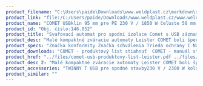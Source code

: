 ```yaml
---
product_filename: "C:\Users\paide\Downloads\www.weldplast.cz\markdown\svarovaci-automat-pro-spodni-izolace-comet-s-usb-zaznamovym-zarizenim.md"
product_link: "file:/C:/Users/paide/Downloads/www.weldplast.cz/www.weldplast.cz/sk/svarovaci-automat-pro-spodni-izolace-comet-s-usb-zaznamovym-zarizenim"
product_name: "COMET USBklin 95 mm pre PE 230 V / 1850 W čeľuste 50 mm oceľovej ostré so skúšobn"
product_id: "Obj. číslo:146.052"
product_title: "Svařovací automat pro spodní izolace Comet s USB záznamovým zařízením | Weldplast"
product_desc: "Malé kompaktné zváracie automaty Leister COMET boli špeciálne navrhnuté pre náročné zváranie na skládkach v baniach alebo v tuneloch. Ľahký a kompaktný Jednoduchá a pohodlná obsluha Elektronická kontrola teploty a pohonu Digitálne zobrazenie teploty a rýchlosti Digitálne zobrazenie prítlaku Kompletný záznam všetkých príslušných parametrov zvárania Jednoduchý prenos údajov USB pamäť navrhnutá pre použitie na stavbách"
product_specs: "Značka konformity Značka schválenia Trieda ochrany I NapätieV~230 PríkonW1850 FrekvenciaHz50 / 60 Max. teplota°C420 Rýchlosťm/min08 - 32 Zváracie tlakN100 - 1000 Rozmerymm295 x 250 x 245 Hmotnosťkg75 (s kabelem 3 m) Hrúbka materiálumm05 - 3 USB pamäťAno Šírka zvarumm2 x 15 (se zkušebním kanálkem)"
product_downloads: "COMET - produktový list stiahnuť  COMET - manuál stiahnuť"
product_href: "../files/comet-usb-produktovy-list-leister.pdf ../files/comet-usb-produktovy-list-leister.pdf ../files/comet-manual-cz.pdf ../files/comet-manual-cz.pdf"
product_desc_2: "Malé kompaktné zváracie automaty Leister COMET boli špeciálne navrhnuté pre náročné zváranie na skládkach v baniach alebo v tuneloch. Ľahký a kompaktný Jednoduchá a pohodlná obsluha Elektronická kontrola teploty a pohonu Digitálne zobrazenie teploty a rýchlosti Digitálne zobrazenie prítlaku Kompletný záznam všetkých príslušných parametrov zvárania Jednoduchý prenos údajov USB pamäť navrhnutá pre použitie na stavbách"
product_accessories: "TWINNY T USB pre spodné stavby230 V / 2300 W kola 50 mm vrúbkované skúšobný kanálik dlhý klin výstupCOMET USBklin 70 mm pre PE 230 V / 1500 W kola 50 mm vrúbkované so skúšobným kanálCOMET USBklín 50 mm pre PE 230 V / 1200 W kola 50 mm oceľová špicatá so skúšobnýTWINNY S pre spodné stavby6m/min 230 V / 2900 W kolieska 50 mm vrúbkované skúšobný kanálik krátkyTWINNY S pre tunelyprevod 256:1 230 V / 2900 W kola 50 mm vrúbkované so skúš.kanálikom dlhTWINNY S pre spodné stavbyprevod 256:1 230 V / 2900 W kolieska 50 mm vrúbkované skúšobný kanálikTWINNY S pre spodné stavbyprevod 144:1 230 V / 2900 W kolieska 50 mm vrúbkované skúšobný kanálikTWINNY T pre spodné stavby230 V / 2300 W kolesa 50 mm oceľová špicatá bez skúšobného kanálika dlhýTWINNY T pre tunely230 V / 2300 W kolesa 50 mm oceľová špicatá so skúšobným kanálikom krátkTWINNY T pre spodné stavby230 V / 2300 W kolieska 50 mm vrúbkované skúšobný kanálik dlhý klin spoTWINNY T pre spodné stavby230 V / 2300 W kolieska 50 mm vrúbkované skúšobný kanálik dlhý klin spoCOMETklín 50 mm pre PVC 230 V / 1200 W kola 50 mm oceľová špicatá so skúšobnýCOMETklín 50 mm pre PE 230 V / 1200 W kola 50 mm oceľová špicatá so skúšobnýmCOMETklin 70 mm pre PE 230 V / 1500 W kola 50 mm vrúbkované so skúšobným kanál"
product_similar: ""
---
```

